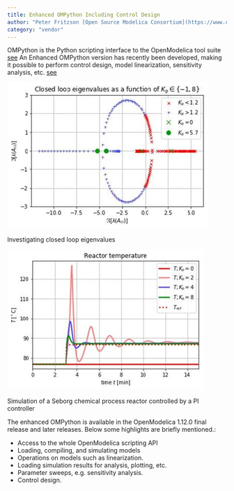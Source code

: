 ```yaml
---
title: Enhanced OMPython Including Control Design
author: "Peter Fritzson [Open Source Modelica Consortium](https://www.openmodelica.org/)"
category: "vendor"
---
```


OMPython is the Python scripting interface to the OpenModelica tool suite [see](https://www.openmodelica.org/)
An Enhanced OMPython version has recently been developed, making it possible to perform control design,
model linearization, sensitivity analysis, etc. [see](https://www.openmodelica.org/doc/OpenModelicaUsersGuide/latest/ompython.html#enhanced-ompython-features)

![](closedloop.jpg)

Investigating closed loop eigenvalues

![](Seborg-Chemical.jpg)

Simulation of a Seborg chemical process reactor controlled by a PI controller
 
The enhanced OMPython is available in the OpenModelica 1.12.0 final release and later releases. Below some highlights are briefly mentioned.:

- Access to the whole OpenModelica scripting API
- Loading, compiling, and simulating models
- Operations on models such as linearization.
- Loading simulation results for analysis, plotting, etc.
- Parameter sweeps, e.g. sensitivity analysis.
- Control design.